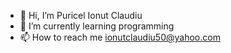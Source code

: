 - 👋 Hi, I’m Puricel Ionut Claudiu
- 🌱 I’m currently learning programming
- 📫 How to reach me ionutclaudiu50@yahoo.com

<!---
PuricelIonut/PuricelIonut is a ✨ special ✨ repository because its `README.md` (this file) appears on your GitHub profile.
You can click the Preview link to take a look at your changes.
--->
